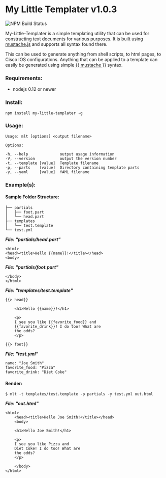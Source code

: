 # My Little Templater v1.0.3

![NPM Build Status](https://travis-ci.org/nmarus/my-little-templater.svg?branch=master)

My-Little-Templater is a simple templating utility that can be used for constructing text documents for various purposes. It is built using [mustache.js](https://www.npmjs.com/package/mustache) and supports all syntax found there.

This can be used to generate anything from shell scripts, to html pages, to Cisco IOS configurations. Anything that can be applied to a template can easily be generated using simple [{{ mustache }}](https://mustache.github.io/) syntax.

### Requirements:

 - nodejs 0.12 or newer

### Install:

    npm install my-little-templater -g

### Usage:

    Usage: mlt [options] <output filename>

    Options:

    -h, --help              output usage information
    -V, --version           output the version number
    -t, --template [value]  Template filename
    -p, --parts    [value]  Directory containing template parts
    -y, --yaml     [value]  YAML filename

### Example(s):

#### Sample Folder Structure:

    ├── partials
    │   ├── foot.part
    │   └── head.part
    ├── templates
    │   └── test.template
    └── test.yml

***File: "partials/head.part"***

    <html>
    <head><title>Hello {{name}}!</title></head>
    <body>


***File: "partials/foot.part"***

    </body>
    </html>

***File: "templates/test.template"***

    {{> head}}

        <h1>Hello {{name}}!</h1>

        <p>
        I see you like {{favorite_food}} and
        {{favorite_drink}}! I do too! What are
        the odds?
        </p>

    {{> foot}}

***File: "test.yml"***

    name: "Joe Smith"
    favorite_food: "Pizza"
    favorite_drink: "Diet Coke"

#### Render:

    $ mlt -t templates/test.template -p partials -y test.yml out.html

***File: "out.html"***

    <html>
        <head><title>Hello Joe Smith!</title></head>
        <body>

        <h1>Hello Joe Smith!</h1>

        <p>
        I see you like Pizza and
        Diet Coke! I do too! What are
        the odds?
        </p>

        </body>
    </html>
